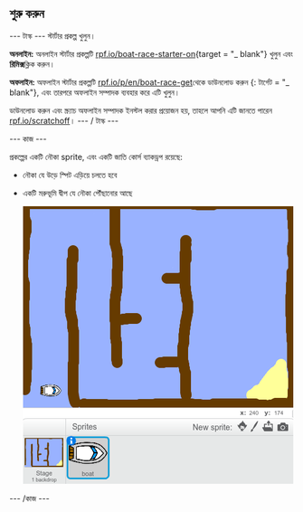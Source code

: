 ## শুরু করুন

\--- টাস্ক \--- স্টার্টার প্রকল্প খুলুন।

**অনলাইন:** অনলাইন স্টার্টার প্রকল্পটি [rpf.io/boat-race-starter-on](http://rpf.io/boat-race-starter-on){target = "_ blank"} খুলুন এবং **রিমিক্স**ক্লিক করুন।

**অফলাইন:** অফলাইন স্টার্টার প্রকল্পটি [rpf.io/p/en/boat-race-get](http://rpf.io/p/en/boat-race-get)থেকে ডাউনলোড করুন {: টার্গেট = "_ blank"}, এবং তারপরে অফলাইন সম্পাদক ব্যবহার করে এটি খুলুন।

ডাউনলোড করুন এবং স্ক্র্যাচ অফলাইন সম্পাদক ইনস্টল করার প্রয়োজন হয়, তাহলে আপনি এটি জানতে পারেন [rpf.io/scratchoff](http://rpf.io/scratchoff)। \--- / টাস্ক \---

\--- কাজ \---

প্রকল্পের একটি নৌকা sprite, এবং একটি জাতি কোর্স ব্যাকড্রপ রয়েছে:

- নৌকা যে উড়ে স্পিট এড়িয়ে চলতে হবে
- একটি মরুভূমি দ্বীপ যে নৌকা পৌঁছানোর আছে
    
    ![screenshot](images/boat-starter.png)

\--- /কাজ \---